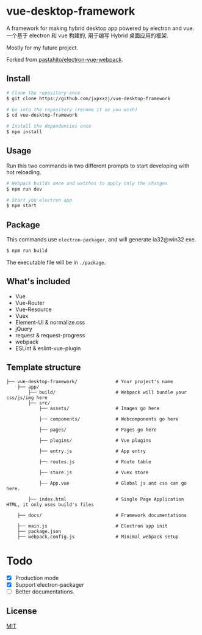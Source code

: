 # vue-desktop-framework
A framework for making hybrid desktop app powered by electron and vue.  
一个基于 electron 和 vue 构建的, 用于编写 Hybrid 桌面应用的框架.

Mostly for my future project.

Forked from [pastahito/electron-vue-webpack](https://github.com/pastahito/electron-vue-webpack).

## Install
``` bash
# Clone the repository once
$ git clone https://github.com/jxpxxzj/vue-desktop-framework

# Go into the repository (rename it as you wish)
$ cd vue-desktop-framework

# Install the dependencies once
$ npm install
```

## Usage
Run this two commands in two different prompts to start developing with hot reloading.
``` bash
# Webpack builds once and watches to apply only the changes
$ npm run dev

# Start you electron app
$ npm start
```
## Package
This commands use ```electron-packager```, and will generate ia32@win32 exe.
``` bash
$ npm run build
```
The executable file will be in ```./package```.

## What's included
- Vue 
- Vue-Router
- Vue-Resource
- Vuex
- Element-UI & normalize.css
- jQuery
- request & request-progress
- webpack
- ESLint & eslint-vue-plugin

## Template structure
```
├── vue-desktop-framework/              # Your project's name
    ├── app/
        ├── build/                      # Webpack will bundle your css/js/img here
        ├── src/
            ├── assets/                 # Images go here

            ├── components/             # Webcomponents go here

            ├── pages/                  # Pages go here

            ├── plugins/                # Vue plugins

            ├── entry.js                # App entry

            ├── routes.js               # Route table

            ├── store.js                # Vuex store

            ├── App.vue                 # Global js and css can go here.

        ├── index.html                  # Single Page Application HTML, it only uses build's files

    ├── docs/                           # Framework documentations

    ├── main.js                         # Electron app init
    ├── package.json
    ├── webpack.config.js               # Minimal webpack setup
```

# Todo
- [x] Production mode
- [x] Support electron-packager
- [ ] Better documentations.

## License
[MIT](http://opensource.org/licenses/MIT)
